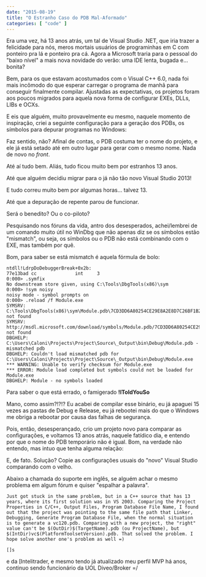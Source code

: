 ```yaml
---
date: "2015-08-19"
title: "O Estranho Caso do PDB Mal-Aformado"
categories: [ "code" ]
---
```

Era uma vez, há 13 anos atrás, um tal de Visual Studio .NET, que iria trazer a felicidade para nós, meros mortais usuários de programinhas em C com ponteiro pra lá e ponteiro pra cá. Agora a Microsoft traria para o pessoal do "baixo nível" a mais nova novidade do verão: uma IDE lenta, bugada e... bonita?

Bem, para os que estavam acostumados com o Visual C++ 6.0, nada foi mais incômodo do que esperar carregar o programa de manhã para conseguir finalmente compilar. Ajustadas as expectativas, os projetos foram aos poucos migrados para aquela nova forma de configurar EXEs, DLLs, LIBs e OCXs.

E eis que alguém, muito provavelmente eu mesmo, naquele momento de inspiração, criei a seguinte configuração para a geração dos PDBs, os símbolos para depurar programas no Windows:



Faz sentido, não? Afinal de contas, o PDB costuma ter o nome do projeto, e ele já está setado até em outro lugar para gerar com o mesmo nome. Nada de novo no _front_.



Até aí tudo bem. Aliás, tudo ficou muito bem por estranhos 13 anos.

Até que alguém decidiu migrar para o já não tão novo Visual Studio 2013!



E tudo correu muito bem por algumas horas... talvez 13.

Até que a depuração de repente parou de funcionar.



Será o benedito? Ou o co-piloto?



Pesquisando nos fóruns da vida, antro dos desesperados, achei/lembrei de um comando muito útil no WinDbg que não apenas diz se os símbolos estão "mismatch", ou seja, os símbolos ou o PDB não está combinando com o EXE, mas também por quê.

Bom, para saber se está mismatch é aquela fórmula de bolo:

```
ntdll!LdrpDoDebuggerBreak+0x2b:
77e13bad cc              int     3
0:000> .symfix
No downstream store given, using C:\Tools\DbgTools(x86)\sym
0:000> !sym noisy
noisy mode - symbol prompts on
0:000> .reload /f Module.exe
SYMSRV:  C:\Tools\DbgTools(x86)\sym\Module.pdb\7CD3DD6A80254CE29E8A2E8D7C26BF1B2\Module.pdb not found
SYMSRV:  http://msdl.microsoft.com/download/symbols/Module.pdb/7CD3DD6A80254CE29E8A2E8D7C26BF1B2/Module.pdb not found
DBGHELP: C:\Users\Caloni\Projects\Project\Source\_Output\bin\Debug\Module.pdb - mismatched pdb
DBGHELP: Couldn't load mismatched pdb for C:\Users\Caloni\Projects\Project\Source\_Output\bin\Debug\Module.exe
*** WARNING: Unable to verify checksum for Module.exe
*** ERROR: Module load completed but symbols could not be loaded for Module.exe
DBGHELP: Module - no symbols loaded
```
Para saber o que está errado, o famigerado **!IToldYouSo**





Mano, como assim?!?!? Eu acabei de compilar esse binário, eu já apaguei 15 vezes as pastas de Debug e Release, eu já rebootei mais do que o Windows me obriga a rebootar por causa das falhas de segurança.

Pois, então, desesperançado, crio um projeto novo para comparar as configurações, e voltamos 13 anos atrás, naquele fatídico dia, e entendo por que o nome do PDB temporário não é igual. Bom, na verdade não entendo, mas intuo que tenha alguma relação:





E, de fato. Solução? Copie as configurações usuais do "novo" Visual Studio comparando com o velho.

Abaixo a chamada do suporte em inglês, se alguém achar o mesmo problema em algum fórum e quiser "espalhar a palavra".

```
Just got stuck in the same problem, but in a C++ source that has 13 years, where its first solution was in VS 2003. Comparing the Project Properties in C/C++, Output Files, Program Database File Name, I found out that the project was pointing to the same file path that Linker, Debugging, Generate Program Database File, when the normal situation is to generate a vc120.pdb. Comparing with a new project, the "right" value can't be $(OutDir)$(TargetName).pdb (ou ProjectName), but $(IntDir)vc$(PlatformToolsetVersion).pdb. That solved the problem. I hope solve another one's problem as well =)

[]s
```



 e da [Intelitrader, e mesmo tendo já atualizado meu perfil MVP há anos, continuo sendo funcionário da UOL Diveo/Broker =/
